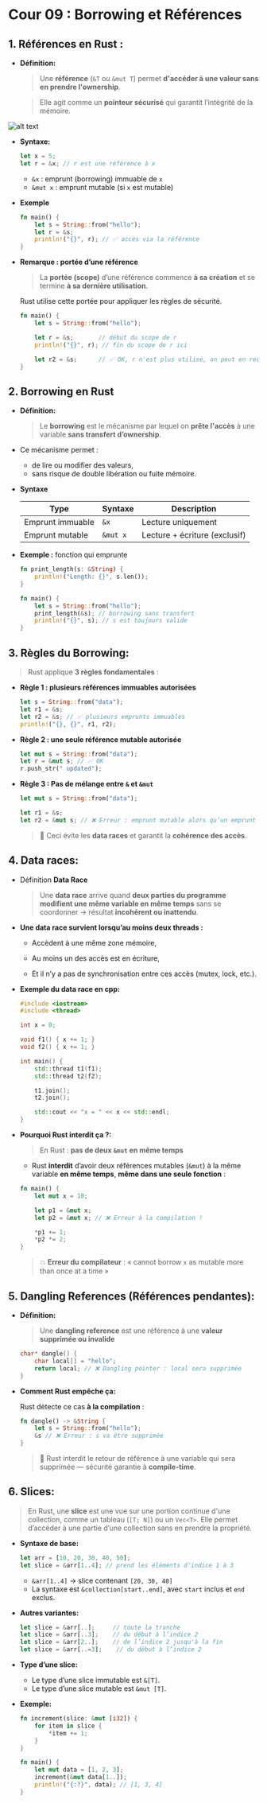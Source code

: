 # Cour 09 : **Borrowing et Références**

## 1. **Références en Rust :**

-   **Définition:**

    > Une **référence** (`&T` ou `&mut T`) permet **d'accéder à une valeur sans en prendre l'ownership**.

    > Elle agit comme un **pointeur sécurisé** qui garantit l’intégrité de la mémoire.

![alt text](image.png)

-   **Syntaxe:**

    ```rust
    let x = 5;
    let r = &x; // r est une référence à x
    ```

    -   `&x` : emprunt (borrowing) immuable de `x`
    -   `&mut x` : emprunt mutable (si `x` est mutable)

-   **Exemple**

    ```rust
    fn main() {
        let s = String::from("hello");
        let r = &s;
        println!("{}", r); // ✅ accès via la référence
    }
    ```

-   **Remarque : portée d’une référence**

    > La **portée (scope)** d’une référence commence **à sa création** et se termine **à sa dernière utilisation**.

    Rust utilise cette portée pour appliquer les règles de sécurité.

    ```rust
    fn main() {
        let s = String::from("hello");

        let r = &s;       // début du scope de r
        println!("{}", r); // fin du scope de r ici

        let r2 = &s;      // ✅ OK, r n'est plus utilisé, on peut en recréer
    }
    ```

## 2. **Borrowing en Rust**

-   **Définition:**

    > Le **borrowing** est le mécanisme par lequel on **prête l'accès** à une variable **sans transfert d’ownership**.

-   Ce mécanisme permet :

    -   de lire ou modifier des valeurs,
    -   sans risque de double libération ou fuite mémoire.

-   **Syntaxe**

    | Type             | Syntaxe  | Description                   |
    | ---------------- | -------- | ----------------------------- |
    | Emprunt immuable | `&x`     | Lecture uniquement            |
    | Emprunt mutable  | `&mut x` | Lecture + écriture (exclusif) |

-   **Exemple :** fonction qui emprunte

    ```rust
    fn print_length(s: &String) {
        println!("Length: {}", s.len());
    }

    fn main() {
        let s = String::from("hello");
        print_length(&s); // borrowing sans transfert
        println!("{}", s); // s est toujours valide
    }
    ```

## 3. **Règles du Borrowing:**

> Rust applique **3 règles fondamentales** :

-   **Règle 1 : plusieurs références immuables autorisées**

    ```rust
    let s = String::from("data");
    let r1 = &s;
    let r2 = &s; // ✅ plusieurs emprunts immuables
    println!("{}, {}", r1, r2);
    ```

-   **Règle 2 : une seule référence mutable autorisée**

    ```rust
    let mut s = String::from("data");
    let r = &mut s; // ✅ OK
    r.push_str(" updated");
    ```

-   **Règle 3 : Pas de mélange entre `&` et `&mut`**

    ```rust
    let mut s = String::from("data");

    let r1 = &s;
    let r2 = &mut s; // ❌ Erreur : emprunt mutable alors qu’un emprunt immuable existe
    ```

    > 🧠 Ceci évite les **data races** et garantit la **cohérence des accès**.

## 4. **Data races:**

-   Définition **Data Race**

    > Une **data race** arrive quand **deux parties du programme modifient une même variable en même temps** sans se coordonner → résultat **incohérent ou inattendu**.

-   **Une data race survient lorsqu’au moins deux threads :**

    -   Accèdent à une même zone mémoire,

    -   Au moins un des accès est en écriture,

    -   Et il n’y a pas de synchronisation entre ces accès (mutex, lock, etc.).

-   **Exemple du data race en cpp:**

    ```cpp
    #include <iostream>
    #include <thread>

    int x = 0;

    void f1() { x += 1; }
    void f2() { x += 1; }

    int main() {
        std::thread t1(f1);
        std::thread t2(f2);

        t1.join();
        t2.join();

        std::cout << "x = " << x << std::endl;
    }
    ```

-   **Pourquoi Rust interdit ça ?:**

    > En Rust : **pas de deux `&mut` en même temps**

    -   Rust **interdit** d’avoir deux références mutables (`&mut`) à la même variable **en même temps**, **même dans une seule fonction** :

    ```rust
    fn main() {
        let mut x = 10;

        let p1 = &mut x;
        let p2 = &mut x; // ❌ Erreur à la compilation !

        *p1 += 1;
        *p2 *= 2;
    }
    ```

    > 💥 **Erreur du compilateur** : « cannot borrow `x` as mutable more than once at a time »

## 5. **Dangling References (Références pendantes):**

-   **Définition:**

    > Une **dangling reference** est une référence à une **valeur supprimée ou invalide**

    ```c
    char* dangle() {
        char local[] = "hello";
        return local; // ❌ Dangling pointer : local sera supprimée
    }
    ```

-   **Comment Rust empêche ça:**

    Rust détecte ce cas **à la compilation** :

    ```rust
    fn dangle() -> &String {
        let s = String::from("hello");
        &s // ❌ Erreur : s va être supprimée
    }
    ```

    > 🧱 Rust interdit le retour de référence à une variable qui sera supprimée — sécurité garantie à **compile-time**.

## 6. **Slices:**

> En Rust, une **slice** est une vue sur une portion continue d'une collection, comme un tableau (`[T; N]`) ou un `Vec<T>`. Elle permet d’accéder à une partie d’une collection sans en prendre la propriété.

-   **Syntaxe de base:**

    ```rust
    let arr = [10, 20, 30, 40, 50];
    let slice = &arr[1..4]; // prend les éléments d’indice 1 à 3
    ```

    -   `&arr[1..4]` → slice contenant `[20, 30, 40]`
    -   La syntaxe est `&collection[start..end]`, avec `start` inclus et `end` exclus.

-   **Autres variantes:**

    ```rust
    let slice = &arr[..];     // toute la tranche
    let slice = &arr[..3];    // du début à l’indice 2
    let slice = &arr[2..];    // de l’indice 2 jusqu'à la fin
    let slice = &arr[..=3];    // du début à l’indice 2
    ```

-   **Type d’une slice:**

    -   Le type d’une slice immutable est `&[T]`.
    -   Le type d’une slice mutable est `&mut [T]`.

-   **Exemple:**

    ```rust
    fn increment(slice: &mut [i32]) {
        for item in slice {
            *item += 1;
        }
    }

    fn main() {
        let mut data = [1, 2, 3];
        increment(&mut data[1..]);
        println!("{:?}", data); // [1, 3, 4]
    }
    ```

